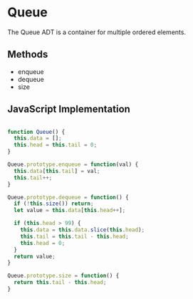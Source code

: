 # Queue
The Queue ADT is a container for multiple ordered elements.

## Methods
* enqueue
* dequeue
* size

## JavaScript Implementation
```javascript

function Queue() {
  this.data = [];
  this.head = this.tail = 0;
}

Queue.prototype.enqueue = function(val) {
  this.data[this.tail] = val;
  this.tail++;
}

Queue.prototype.dequeue = function() {
  if (!this.size()) return;
  let value = this.data[this.head++];

  if (this.head > 99) {
    this.data = this.data.slice(this.head);
    this.tail = this.tail - this.head;
    this.head = 0;
  }
  return value;
}

Queue.prototype.size = function() {
  return this.tail - this.head;
}

```